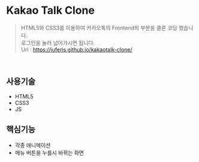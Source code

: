 # Kakao Talk Clone
>HTML5와 CSS3를 이용하여 카카오톡의 Frontend의 부분을 클론 코딩 했습니다.  
>로그인을 눌러 넘어가시면 됩니다.  
>Url : https://juferis.github.io/kakaotalk-clone/

</br>

## 사용기술
- HTML5
- CSS3
- JS

## 핵심기능
- 각종 애니메이션
- 메뉴 버튼을 누를시 바뀌는 화면
